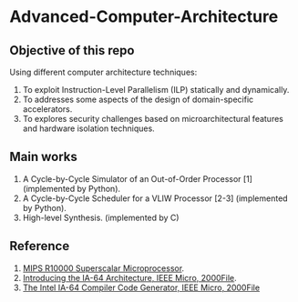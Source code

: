 # Advanced-Computer-Architecture

## Objective of this repo
Using different computer architecture techniques:
1. To exploit Instruction-Level Parallelism (ILP) statically and dynamically. 
1. To addresses some aspects of the design of domain-specific accelerators. 
1. To explores security challenges based on microarchitectural features and hardware isolation techniques.

## Main works
1. A Cycle-by-Cycle Simulator of an Out-of-Order Processor [1] (implemented by Python).
2. A Cycle-by-Cycle Scheduler for a VLIW Processor [2-3] (implemented by Python).
3. High-level Synthesis. (implemented by C)

## Reference
1. [MIPS R10000 Superscalar Microprocessor](https://ieeexplore.ieee.org/stamp/stamp.jsp?tp=&arnumber=491460).
2. [Introducing the IA-64 Architecture, IEEE Micro, 2000File](https://www.semanticscholar.org/paper/Introducing-the-IA-64-Architecture-Huck-Morris/15c071b8baf24a9c88d01162d6cd241e951406aa).
3. [The Intel IA-64 Compiler Code Generator, IEEE Micro, 2000File](http://www.cs.virginia.edu/~skadron/cs854_uproc_survey/spring_2001/cs854/m5044.pdf)
